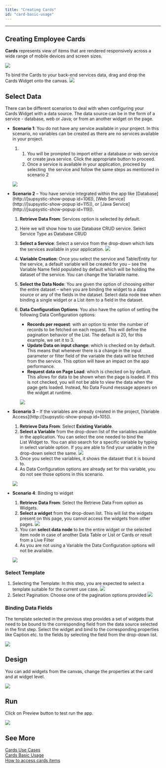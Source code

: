 ```yaml
---
title: "Creating Cards"
id: "card-basic-usage"
---
```

---
## Creating Employee Cards

**Cards** represents view of items that are rendered responsively across a wide range of mobile devices and screen sizes.

[![](../../../../assets/cards_basic_run.png)](../../../../assets/cards_basic_run.png)

To bind the Cards to your back-end services data, drag and drop the Cards Widget onto the canvas. [![](../../../../assets/cards_sel.png)](../../../../assets/cards_sel.png)

## Select Data

There can be different scenarios to deal with when configuring your Cards Widget with a data source. The data source can be in the form of a service - database, web or Java; or from an another widget on the page.

- **Scenario 1**: You do not have any service available in your project. In this scenario, no variables can be created as there are no services available in your project.
    
    1. 1. You will be prompted to import either a database or web service or create java service. Click the appropriate button to proceed.
        2. Once a service is available in your application, proceed by selecting  the service and follow the same steps as mentioned in scenario 2
    
    [![](../../../../assets/cards_basic_data1.png)](../../../../assets/cards_basic_data1.png)
- **Scenario 2** – You have service integrated within the app like [Database](http://[supsystic-show-popup id=106]), [Web Service](http://[supsystic-show-popup id=115]), or [Java Service](http://[supsystic-show-popup id=119]).
    1. **Retrieve Data From**: Services option is selected by default.
    2. Here we will show how to use Database CRUD service. Select Service Type as Database CRUD
    3. **Select a Service**: Select a service from the drop-down which lists the services available in your application. [![](../../../../assets/cards_basic_data2_1.png)](../../../../assets/cards_basic_data2_1.png)
    4. **Variable Creation**: Once you select the service and Table/Entity for the service, a default variable will be created for you – see the Variable Name field populated by default which will be holding the dataset of the service. You can change the Variable name.
    5. **Select the Data Node**: You are given the option of choosing either the entire dataset – when you are binding the widget to a data source or any of the fields in the dataset. Select data node tree when binding a single widget or a List item to a field in the dataset.
    6. **Data Configuration Options**: You also have the option of setting the following Data Configuration options:
        
        - **Records per request**: with an option to enter the number of records to be fetched on each request. This will define the pagination behavior of the List. The default is 20, for this example, we set it to 3.
        - **Update Data on input change**: which is checked on by default. This means that whenever there is a change in the input parameter or filter field of the variable the data will be fetched from the service. This option will have an impact on the app performance.
        - **Request data on Page Load**: which is checked on by default. This allows for data to be shown when the page is loaded. If this is not checked, you will not be able to view the data when the page gets loaded. Instead, No Data Found message appears on the widget at runtime.
        
        [![](../../../../assets/cards_basic_data2_2.png)](../../../../assets/cards_basic_data2_2.png)
- **Scenario 3** – If the variables are already created in the project, [Variable Access](http://[supsystic-show-popup id=105]).
    
    1. **Retrieve Data From**: Select **Existing Variable**.
    2. **Select a Variable** from the drop-down list of the variables available in the application. You can select the one needed to bind the List Widget to. You can also search for a specific variable by typing in select variable option. If you are able to find your variable in the drop-down select the same. [![](../../../../assets/cards_basic_data3_1.png)](../../../../assets/cards_basic_data3_1.png)
    3. Once you select the variables, it shows the dataset that it is bound to.
    4. As Data Configuration options are already set for this variable, you do not see those options in this scenario.
    
    [![](../../../../assets/cards_basic_data3_2.png)](../../../../assets/cards_basic_data3_2.png)
- **Scenario 4**: Binding to widget
    
    1. **Retrieve Data From**: Select the Retrieve Data From option as Widgets.
    2. **Select a widget** from the drop-down list. This will list the widgets present on this page, you cannot access the widgets from other pages. [![](../../../../assets/cards_basic_data4_1.png)](../../../../assets/cards_basic_data4_1.png)
    3. You can **select data node** to be the entire widget or the selected item node in case of another Data Table or List or Cards or result from a Live Filter
    4. As you are not using a Variable the Data Configuration options will not be available.
    
    [![](../../../../assets/cards_basic_data4_2.png)](../../../../assets/cards_basic_data4_2.png)

### Select Template

1. Selecting the Template: In this step, you are expected to select a template suitable for the current use case. [![](../../../../assets/Card_template.png)](../../../../assets/Card_template.png)
2. Select Pagination: Choose one of the pagination options provided [![](../../../../assets/Card_pag.png)](../../../../assets/Card_pag.png)

### Binding Data Fields

The template selected in the previous step provides a set of widgets that need to be bound to the corresponding field from the data source selected in the first step. Select the widget and bind to the corresponding properties like Caption etc. to the fields by selecting the field from the drop-down list.

[![](../../../../assets/cards_basic_fields.png)](../../../../assets/cards_basic_fields.png)

## Design

You can add widgets from the canvas, change the properties at the card and at widget level.

[![](../../../../assets/cards_basic_design.png)](../../../../assets/cards_basic_design.png)

## Run

Click on Preview button to test run the app.

[![](https://www.wavemaker.com../../../../assets/cards_basic_run.png)](https://www.wavemaker.com../../../../assets/cards_basic_run.png)


## See More

[Cards Use Cases](/learn/app-development/widgets/datalive/cards/card-use-cases/)  
[Cards Basic Usage](/learn/app-development/widgets/datalive/cards/card-basic-usage/)  
[How to access cards items](/learn/how-tos/capturing-card-items/)  
